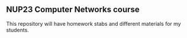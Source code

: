 ## NUP23 Computer Networks course

This repository will have homework stabs and different materials for my students.

